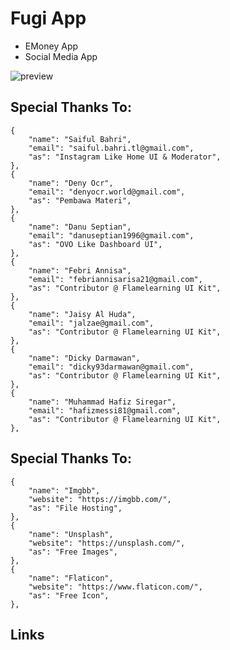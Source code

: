 # Fugi App

- EMoney App
- Social Media App

![preview](https://i.ibb.co/F0b1Mpf/materi.jpg)

## Special Thanks To:
```
{
    "name": "Saiful Bahri",
    "email": "saiful.bahri.tl@gmail.com",
    "as": "Instagram Like Home UI & Moderator",
},
{
    "name": "Deny Ocr",
    "email": "denyocr.world@gmail.com",
    "as": "Pembawa Materi",
},
{
    "name": "Danu Septian",
    "email": "danuseptian1996@gmail.com",
    "as": "OVO Like Dashboard UI",
},
{
    "name": "Febri Annisa",
    "email": "febriannisarisa21@gmail.com",
    "as": "Contributor @ Flamelearning UI Kit",
},
{
    "name": "Jaisy Al Huda",
    "email": "jalzae@gmail.com",
    "as": "Contributor @ Flamelearning UI Kit",
},
{
    "name": "Dicky Darmawan",
    "email": "dicky93darmawan@gmail.com",
    "as": "Contributor @ Flamelearning UI Kit",
},
{
    "name": "Muhammad Hafiz Siregar",
    "email": "hafizmessi81@gmail.com",
    "as": "Contributor @ Flamelearning UI Kit",
},
```

## Special Thanks To:
```
{
    "name": "Imgbb",
    "website": "https://imgbb.com/",
    "as": "File Hosting",
},
{
    "name": "Unsplash",
    "website": "https://unsplash.com/",
    "as": "Free Images",
},
{
    "name": "Flaticon",
    "website": "https://www.flaticon.com/",
    "as": "Free Icon",
},
```

## Links
[Saiful Bahri @ Youtube]: https://www.youtube.com/channel/UCF0wkT5XmWULbLXjVsOqzqg

[Deny Ocr @ Youtube]: https://www.youtube.com/c/DenyOcr